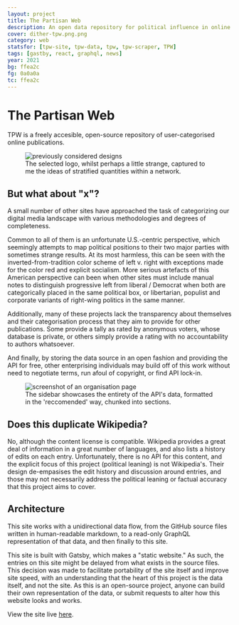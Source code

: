 ```yaml
---
layout: project
title: The Partisan Web
description: An open data repository for political influence in online media
cover: dither-tpw.png.png
category: web
statsfor: [tpw-site, tpw-data, tpw, tpw-scraper, TPW]
tags: [gastby, react, graphql, news]
year: 2021
bg: ffea2c
fg: 0a0a0a
tc: ffea2c
---
```


# The Partisan Web

TPW is a freely accesible, open-source repository of user-categorised online publications.

<figure>
	<img src="/assets/img/work/tpw/dither-logos.png.png" alt="previously considered designs" />
	<figcaption>The selected logo, whilst perhaps a little strange, captured to me the ideas of stratified quantities within a network.</figcaption>
</figure>


## But what about "x"?

A small number of other sites have approached the task of categorizing our digital media landscape with various methodologies and degrees of completeness.

Common to all of them is an unfortunate U.S.-centric perspective, which seemingly attempts to map political positions to their two major parties with sometimes strange results. At its most harmless, this can be seen with the inverted-from-tradition color scheme of left v. right with exceptions made for the color red and explicit socialism. More serious artefacts of this American perspective can been when other sites must include manual notes to distinguish progressive left from liberal / Democrat when both are categorically placed in the same political box, or libertarian, populist and corporate variants of right-wing politics in the same manner.

Additionally, many of these projects lack the transparency about themselves and their categorisation process that they aim to provide for other publications. Some provide a tally as rated by anonymous voters, whose database is private, or others simply provide a rating with no accountability to authors whatsoever.

And finally, by storing the data source in an open fashion and providing the API for free, other enterprising individuals may build off of this work without need to negotiate terms, run afoul of copyright, or find API lock-in.

<figure>
	<img src="/assets/img/work/tpw/dither-page.png.png" alt="screenshot of an organisation page" />
	<figcaption>The sidebar showcases the entirety of the API's data, formatted in the 'reccomended' way, chunked into sections.</figcaption>
</figure>

## Does this duplicate Wikipedia?

No, although the content license is compatible. Wikipedia provides a great deal of information in a great number of languages, and also lists a history of edits on each entry. Unfortunately, there is no API for this content, and the explicit focus of this project (political leaning) is not Wikipedia's. Their design de-empasises the edit history and discussion around entries, and those may not necessarily address the political leaning or factual accuracy that this project aims to cover.

## Architecture

This site works with a unidirectional data flow, from the GitHub source files written in human-readable markdown, to a read-only GraphQL representation of that data, and then finally to this site.

This site is built with Gatsby, which makes a "static website." As such, the entries on this site might be delayed from what exists in the source files. This decision was made to facilitate portability of the site itself and improve site speed, with an understanding that the heart of this project is the data itself, and not the site. As this is an open-source project, anyone can build their own representation of the data, or submit requests to alter how this website looks and works.

View the site live [here](https://www.thepartisanweb.com/).
